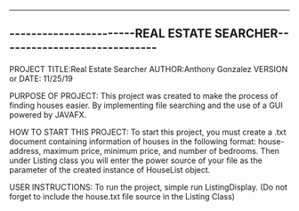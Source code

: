 ------------------------------------------------------------------------
-----------------------REAL ESTATE SEARCHER-----------------------------
------------------------------------------------------------------------

PROJECT TITLE:Real Estate Searcher
AUTHOR:Anthony Gonzalez
VERSION or DATE:	11/25/19

PURPOSE OF PROJECT:	This project was created to make the process of finding houses easier. By implementing file searching and the use of a GUI powered by JAVAFX.		


HOW TO START THIS PROJECT: To start this project, you must create a .txt document containing information of houses in the following format: house-address, maximum price, minimum price, and number of bedrooms. 
Then under Listing class you will enter the power source of your file as the parameter of the created instance of HouseList object.

USER INSTRUCTIONS:  To run the project, simple run ListingDisplay. (Do not forget to include the house.txt file source in the Listing Class)
